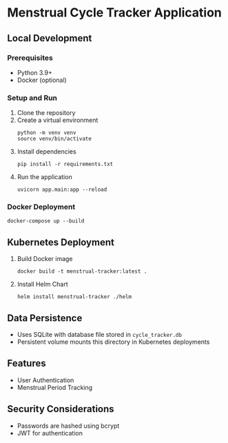 # Menstrual Cycle Tracker Application

## Local Development

### Prerequisites
- Python 3.9+
- Docker (optional)

### Setup and Run
1. Clone the repository
2. Create a virtual environment
   ```
   python -m venv venv
   source venv/bin/activate
   ```
3. Install dependencies
   ```
   pip install -r requirements.txt
   ```
4. Run the application
   ```
   uvicorn app.main:app --reload
   ```

### Docker Deployment
```
docker-compose up --build
```

## Kubernetes Deployment
1. Build Docker image
   ```
   docker build -t menstrual-tracker:latest .
   ```
2. Install Helm Chart
   ```
   helm install menstrual-tracker ./helm
   ```

## Data Persistence
- Uses SQLite with database file stored in `cycle_tracker.db`
- Persistent volume mounts this directory in Kubernetes deployments

## Features
- User Authentication
- Menstrual Period Tracking

## Security Considerations
- Passwords are hashed using bcrypt
- JWT for authentication
```